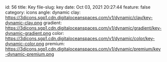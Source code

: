 id: 56
title: Key 
file-slug: key
date: Oct 03, 2021 20:27:44
feature: false
category: icons
angle: dynamic
clay: https://3dicons.sgp1.cdn.digitaloceanspaces.com/v1/dynamic/clay/key-dynamic-clay.png
gradient: https://3dicons.sgp1.cdn.digitaloceanspaces.com/v1/dynamic/gradient/key-dynamic-gradient.png
color: https://3dicons.sgp1.cdn.digitaloceanspaces.com/v1/dynamic/color/key-dynamic-color.png
premium: https://3dicons.sgp1.cdn.digitaloceanspaces.com/v1/dynamic/premium/key-dynamic-premium.png

